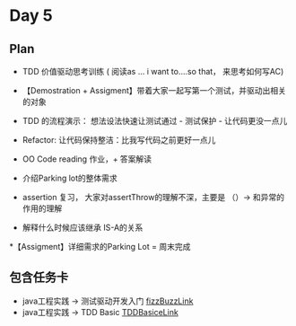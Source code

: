 # Day 5

## Plan
* TDD 价值驱动思考训练 ( 阅读as ... i want to....so that， 来思考如何写AC)
* 【Demostration + Assigment】带着大家一起写第一个测试，并驱动出相关的对象
* TDD 的流程演示： 想法设法快速让测试通过 - 测试保护 - 让代码更没一点儿
* Refactor:  让代码保持整洁：比我写代码之前更好一点儿

* OO Code reading 作业，+ 答案解读
* 介绍Parking lot的整体需求
* assertion 复习， 大家对assertThrow的理解不深，主要是 （）-> 和异常的作用的理解
* 解释什么时候应该继承  IS-A的关系

*【Assigment】详细需求的Parking Lot   = 周末完成

## 包含任务卡

* java工程实践 -> 测试驱动开发入门 [fizzBuzzLink]
* java工程实践 -> TDD Basic [TDDBasiceLink]

[fizzBuzzLink]: https://school.thoughtworks.cn/learn/program-center/student/index.html#/program/247/task/5358
[TDDBasiceLink]: https://school.thoughtworks.cn/learn/program-center/student/index.html#/program/247/task/5364